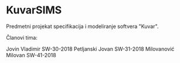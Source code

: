 # KuvarSIMS

Predmetni projekat specifikacija i modeliranje softvera "Kuvar".

Članovi tima:

 Jovin Vladimir SW-30-2018
 Petljanski Jovan SW-31-2018
 Milovanović Milovan SW-41-2018
